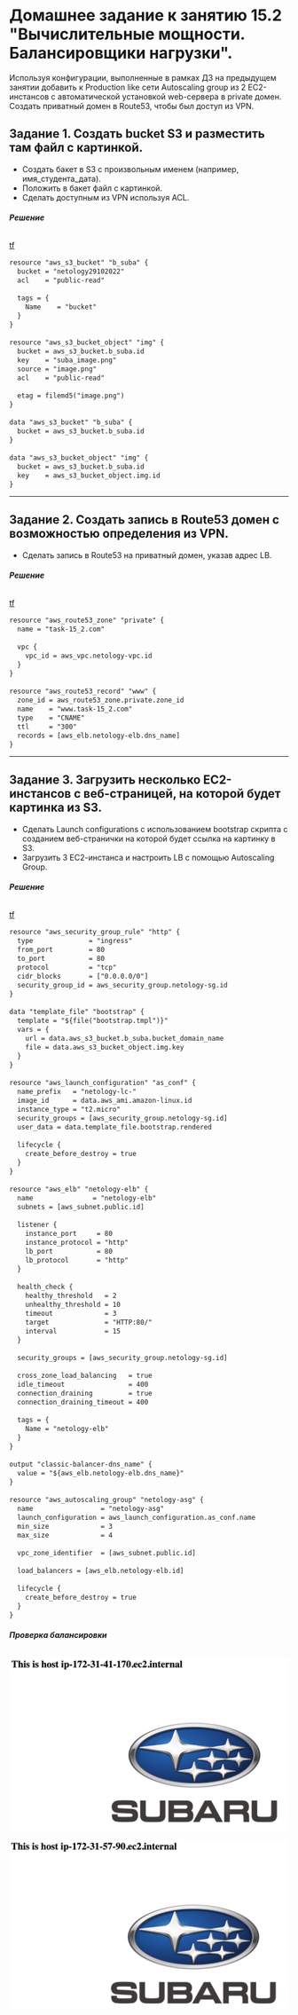 # Домашнее задание к занятию 15.2 "Вычислительные мощности. Балансировщики нагрузки".

Используя конфигурации, выполненные в рамках ДЗ на предыдущем занятии добавить к Production like сети Autoscaling group из 2 EC2-инстансов с  автоматической установкой web-сервера в private домен. Создать приватный домен в Route53, чтобы был доступ из VPN.

## Задание 1. Создать bucket S3 и разместить там файл с картинкой.

- Создать бакет в S3 с произвольным именем (например, имя_студента_дата).
- Положить в бакет файл с картинкой.
- Сделать доступным из VPN используя ACL.

###### **Решение**

[tf](https://github.com/siropyatov/clokub/blob/master/15_2_v2/15_2_1.tf)

```
resource "aws_s3_bucket" "b_suba" {
  bucket = "netology29102022"
  acl    = "public-read"

  tags = {
    Name    = "bucket"
  }
}

resource "aws_s3_bucket_object" "img" {
  bucket = aws_s3_bucket.b_suba.id
  key    = "suba_image.png"
  source = "image.png"
  acl    = "public-read"

  etag = filemd5("image.png")
}

data "aws_s3_bucket" "b_suba" {
  bucket = aws_s3_bucket.b_suba.id
}

data "aws_s3_bucket_object" "img" {
  bucket = aws_s3_bucket.b_suba.id
  key    = aws_s3_bucket_object.img.id
}

```

---

## Задание 2. Создать запись в Route53 домен с возможностью определения из VPN.

- Сделать запись в Route53 на приватный домен, указав адрес LB.

###### **Решение**

[tf](https://github.com/siropyatov/clokub/blob/master/15_2_v2/15_2_2.tf)

```
resource "aws_route53_zone" "private" {
  name = "task-15_2.com"

  vpc {
    vpc_id = aws_vpc.netology-vpc.id
  }
}

resource "aws_route53_record" "www" {
  zone_id = aws_route53_zone.private.zone_id
  name    = "www.task-15_2.com"
  type    = "CNAME"
  ttl     = "300"
  records = [aws_elb.netology-elb.dns_name]
}
```

---

## Задание 3. Загрузить несколько ЕС2-инстансов с веб-страницей, на которой будет картинка из S3.

- Сделать Launch configurations с использованием bootstrap скрипта с созданием веб-странички на которой будет ссылка на картинку в S3.
- Загрузить 3 ЕС2-инстанса и настроить LB с помощью Autoscaling Group.

###### **Решение**

[tf](https://github.com/siropyatov/clokub/blob/master/15_2_v2/15_2_3.tf)

```
resource "aws_security_group_rule" "http" {
  type              = "ingress"
  from_port         = 80
  to_port           = 80
  protocol          = "tcp"
  cidr_blocks       = ["0.0.0.0/0"]
  security_group_id = aws_security_group.netology-sg.id
}

data "template_file" "bootstrap" {
  template = "${file("bootstrap.tmpl")}"
  vars = {
    url = data.aws_s3_bucket.b_suba.bucket_domain_name
    file = data.aws_s3_bucket_object.img.key
  }
}

resource "aws_launch_configuration" "as_conf" {
  name_prefix   = "netology-lc-"
  image_id      = data.aws_ami.amazon-linux.id
  instance_type = "t2.micro"
  security_groups = [aws_security_group.netology-sg.id]
  user_data = data.template_file.bootstrap.rendered

  lifecycle {
    create_before_destroy = true
  }
}

resource "aws_elb" "netology-elb" {
  name               = "netology-elb"
  subnets = [aws_subnet.public.id]

  listener {
    instance_port     = 80
    instance_protocol = "http"
    lb_port           = 80
    lb_protocol       = "http"
  }

  health_check {
    healthy_threshold   = 2
    unhealthy_threshold = 10
    timeout             = 3
    target              = "HTTP:80/"
    interval            = 15
  }

  security_groups = [aws_security_group.netology-sg.id]

  cross_zone_load_balancing   = true
  idle_timeout                = 400
  connection_draining         = true
  connection_draining_timeout = 400

  tags = {
    Name = "netology-elb"
  }
}

output "classic-balancer-dns_name" {
  value = "${aws_elb.netology-elb.dns_name}"
}

resource "aws_autoscaling_group" "netology-asg" {
  name                 = "netology-asg"
  launch_configuration = aws_launch_configuration.as_conf.name
  min_size             = 3
  max_size             = 4

  vpc_zone_identifier  = [aws_subnet.public.id]

  load_balancers = [aws_elb.netology-elb.id]

  lifecycle {
    create_before_destroy = true
  }
}
```

###### **Проверка балансировки**
![](15_2_1.png)  

![](15_2_2.png)  
